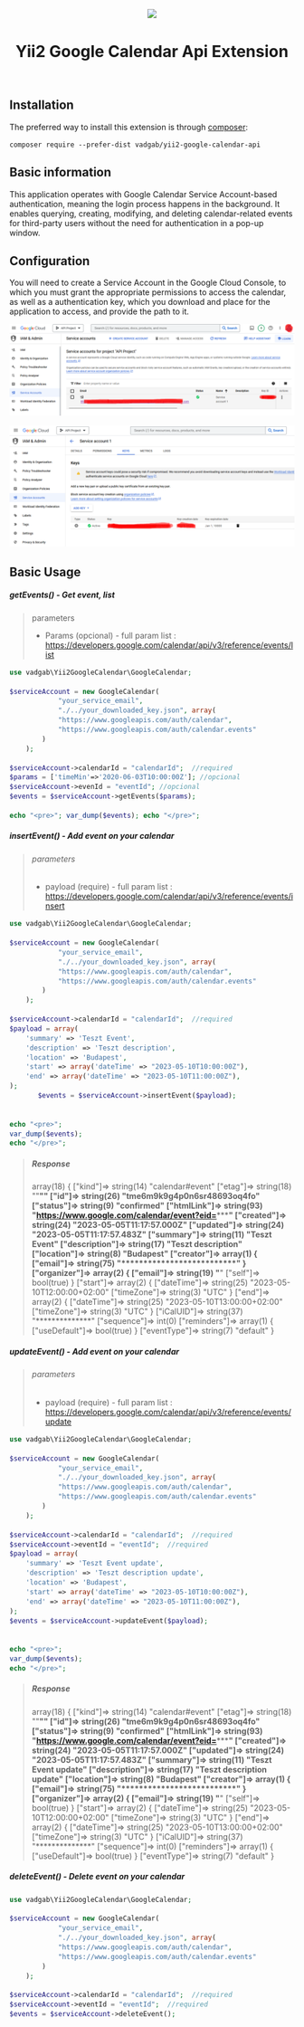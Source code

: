 <p align="center">
    <a href="https://github.com/yiisoft" target="_blank">
        <img src="https://avatars0.githubusercontent.com/u/993323" height="100px">
    </a>
    <h1 align="center">Yii2 Google Calendar Api Extension</h1>
    <br>
</p>




Installation
------------

The preferred way to install this extension is through [composer](http://getcomposer.org/download/):

```
composer require --prefer-dist vadgab/yii2-google-calendar-api
```

Basic information
-----------

This application operates with Google Calendar Service Account-based  authentication, meaning the login process happens in the background. It  enables querying, creating, modifying, and deleting calendar-related  events for third-party users without the need for authentication in a  pop-up window.

## Configuration

You will need to create a Service Account in the Google Cloud Console,  to which you must grant the appropriate permissions to access the calendar, as well as a authentication key, which you download and place  for the application to access, and provide the path to it.

![image-20230505121456420](./doc/images\image-20230505121456420.png)

![image-20230505121615217](./doc/images\image-20230505121615217.png)

## Basic Usage 

##### getEvents() - Get event, list

> parameters
>
> - Params (opcional) - full param list : https://developers.google.com/calendar/api/v3/reference/events/list
>
>   

```php
use vadgab\Yii2GoogleCalendar\GoogleCalendar;

$serviceAccount = new GoogleCalendar(
            "your_service_email", 
            "./../your_downloaded_key.json", array(
            "https://www.googleapis.com/auth/calendar",
            "https://www.googleapis.com/auth/calendar.events"
        )
    );        

$serviceAccount->calendarId = "calendarId";  //required
$params = ['timeMin'=>'2020-06-03T10:00:00Z']; //opcional
$serviceAccount->evenId = "eventId"; //opcional
$events = $serviceAccount->getEvents($params);

echo "<pre>"; var_dump($events); echo "</pre>";
```

##### insertEvent() - Add event on your calendar

> ###### parameters
>
> - payload (require) - full param list : https://developers.google.com/calendar/api/v3/reference/events/insert
>
> 

```php
use vadgab\Yii2GoogleCalendar\GoogleCalendar;

$serviceAccount = new GoogleCalendar(
            "your_service_email", 
            "./../your_downloaded_key.json", array(
            "https://www.googleapis.com/auth/calendar",
            "https://www.googleapis.com/auth/calendar.events"
        )
    );        

$serviceAccount->calendarId = "calendarId";  //required
$payload = array(
    'summary' => 'Teszt Event',
    'description' => 'Teszt description',
    'location' => 'Budapest',
    'start' => array('dateTime' => "2023-05-10T10:00:00Z"),
    'end' => array('dateTime' => "2023-05-10T11:00:00Z"),
);
       $events = $serviceAccount->insertEvent($payload);


echo "<pre>";
var_dump($events);
echo "</pre>";

```

> ##### Response
>
> array(18) {
>   ["kind"]=>
>   string(14) "calendar#event"
>   ["etag"]=>
>   string(18) ""************""
>   ["id"]=>
>   string(26) "tme6m9k9g4p0n6sr48693oq4fo"
>   ["status"]=>
>   string(9) "confirmed"
>   ["htmlLink"]=>
>   string(93) "https://www.google.com/calendar/event?eid=*******************************"
>   ["created"]=>
>   string(24) "2023-05-05T11:17:57.000Z"
>   ["updated"]=>
>   string(24) "2023-05-05T11:17:57.483Z"
>   ["summary"]=>
>   string(11) "Teszt Event"
>   ["description"]=>
>   string(17) "Teszt description"
>   ["location"]=>
>   string(8) "Budapest"
>   ["creator"]=>
>   array(1) {
>     ["email"]=>
>     string(75) "**************************"
>   }
>   ["organizer"]=>
>   array(2) {
>     ["email"]=>
>     string(19) "****************"
>     ["self"]=>
>     bool(true)
>   }
>   ["start"]=>
>   array(2) {
>     ["dateTime"]=>
>     string(25) "2023-05-10T12:00:00+02:00"
>     ["timeZone"]=>
>     string(3) "UTC"
>   }
>   ["end"]=>
>   array(2) {
>     ["dateTime"]=>
>     string(25) "2023-05-10T13:00:00+02:00"
>     ["timeZone"]=>
>     string(3) "UTC"
>   }
>   ["iCalUID"]=>
>   string(37) "**************"
>   ["sequence"]=>
>   int(0)
>   ["reminders"]=>
>   array(1) {
>     ["useDefault"]=>
>     bool(true)
>   }
>   ["eventType"]=>
>   string(7) "default"
> }

##### updateEvent() - Add event on your calendar

> ###### parameters
>
> - payload (require) - full param list : https://developers.google.com/calendar/api/v3/reference/events/update
>
> 

```php
use vadgab\Yii2GoogleCalendar\GoogleCalendar;

$serviceAccount = new GoogleCalendar(
            "your_service_email", 
            "./../your_downloaded_key.json", array(
            "https://www.googleapis.com/auth/calendar",
            "https://www.googleapis.com/auth/calendar.events"
        )
    );        

$serviceAccount->calendarId = "calendarId";  //required
$serviceAccount->eventId = "eventId";  //required
$payload = array(
    'summary' => 'Teszt Event update',
    'description' => 'Teszt description update',
    'location' => 'Budapest',
    'start' => array('dateTime' => "2023-05-10T10:00:00Z"),
    'end' => array('dateTime' => "2023-05-10T11:00:00Z"),
);
$events = $serviceAccount->updateEvent($payload);


echo "<pre>";
var_dump($events);
echo "</pre>";

```

> ##### Response
>
> array(18) {
>   ["kind"]=>
>   string(14) "calendar#event"
>   ["etag"]=>
>   string(18) ""************""
>   ["id"]=>
>   string(26) "tme6m9k9g4p0n6sr48693oq4fo"
>   ["status"]=>
>   string(9) "confirmed"
>   ["htmlLink"]=>
>   string(93) "https://www.google.com/calendar/event?eid=*******************************"
>   ["created"]=>
>   string(24) "2023-05-05T11:17:57.000Z"
>   ["updated"]=>
>   string(24) "2023-05-05T11:17:57.483Z"
>   ["summary"]=>
>   string(11) "Teszt Event update"
>   ["description"]=>
>   string(17) "Teszt description update"
>   ["location"]=>
>   string(8) "Budapest"
>   ["creator"]=>
>   array(1) {
>     ["email"]=>
>     string(75) "**************************"
>   }
>   ["organizer"]=>
>   array(2) {
>     ["email"]=>
>     string(19) "****************"
>     ["self"]=>
>     bool(true)
>   }
>   ["start"]=>
>   array(2) {
>     ["dateTime"]=>
>     string(25) "2023-05-10T12:00:00+02:00"
>     ["timeZone"]=>
>     string(3) "UTC"
>   }
>   ["end"]=>
>   array(2) {
>     ["dateTime"]=>
>     string(25) "2023-05-10T13:00:00+02:00"
>     ["timeZone"]=>
>     string(3) "UTC"
>   }
>   ["iCalUID"]=>
>   string(37) "**************"
>   ["sequence"]=>
>   int(0)
>   ["reminders"]=>
>   array(1) {
>     ["useDefault"]=>
>     bool(true)
>   }
>   ["eventType"]=>
>   string(7) "default"
> }

##### deleteEvent() - Delete event on your calendar

```php
use vadgab\Yii2GoogleCalendar\GoogleCalendar;

$serviceAccount = new GoogleCalendar(
            "your_service_email", 
            "./../your_downloaded_key.json", array(
            "https://www.googleapis.com/auth/calendar",
            "https://www.googleapis.com/auth/calendar.events"
        )
    );        

$serviceAccount->calendarId = "calendarId";  //required
$serviceAccount->eventId = "eventId";  //required
$events = $serviceAccount->deleteEvent();


```

##### 
